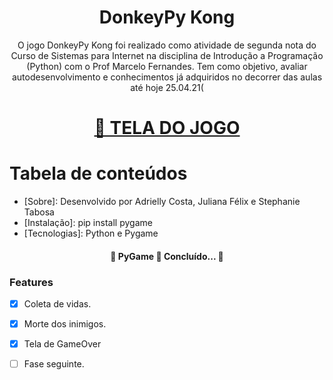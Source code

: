 <h1 align="center">DonkeyPy Kong</h1>

<p align="center">O jogo DonkeyPy Kong foi realizado como atividade de segunda nota do Curso de Sistemas para Internet na disciplina de Introdução a Programação (Python) com o Prof Marcelo Fernandes.
Tem como objetivo, avaliar autodesenvolvimento e conhecimentos já adquiridos no decorrer das aulas até hoje 25.04.21(</p>

<h1 align="center">
    <a href="https://user-images.githubusercontent.com/41654616/116012119-01c71580-a5ff-11eb-989a-9f962540f9ba.png">🔗 TELA DO JOGO</a>
</h1>

Tabela de conteúdos
=================
<!--ts-->
   * [Sobre]: Desenvolvido por Adrielly Costa, Juliana Félix e Stephanie Tabosa
   * [Instalação]: pip install pygame
   * [Tecnologias]: Python e Pygame
<!--te-->

<h4 align="center"> 
	🚧  PyGame 🚀 Concluído...  🚧
</h4>

### Features

- [x] Coleta de vidas.
- [x] Morte dos inimigos.
- [x] Tela de GameOver
- [ ] Fase seguinte.




